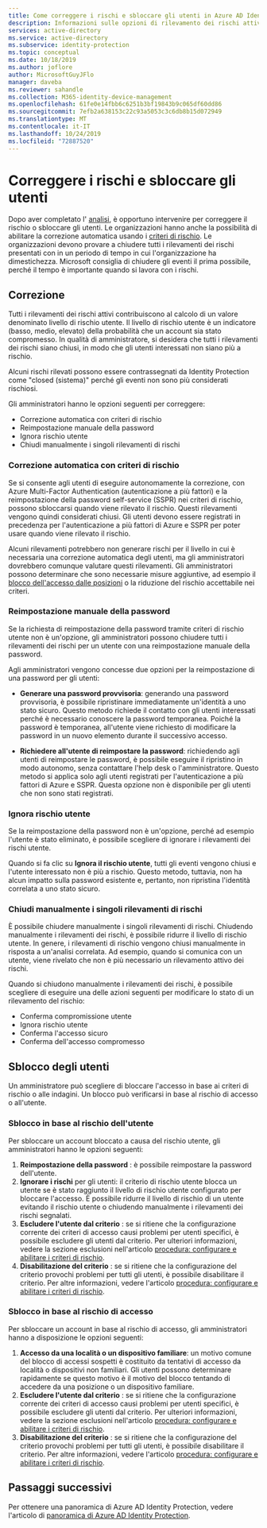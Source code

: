 ```yaml
---
title: Come correggere i rischi e sbloccare gli utenti in Azure AD Identity Protection
description: Informazioni sulle opzioni di rilevamento dei rischi attivi di chiusura.
services: active-directory
ms.service: active-directory
ms.subservice: identity-protection
ms.topic: conceptual
ms.date: 10/18/2019
ms.author: joflore
author: MicrosoftGuyJFlo
manager: daveba
ms.reviewer: sahandle
ms.collection: M365-identity-device-management
ms.openlocfilehash: 61fe0e14fbb6c6251b3bf19843b9c065df60dd86
ms.sourcegitcommit: 7efb2a638153c22c93a5053c3c6db8b15d072949
ms.translationtype: MT
ms.contentlocale: it-IT
ms.lasthandoff: 10/24/2019
ms.locfileid: "72887520"
---
```

# <a name="remediate-risks-and-unblock-users"></a>Correggere i rischi e sbloccare gli utenti

Dopo aver completato l' [analisi](howto-identity-protection-investigate-risk.md), è opportuno intervenire per correggere il rischio o sbloccare gli utenti. Le organizzazioni hanno anche la possibilità di abilitare la correzione automatica usando i [criteri di rischio](howto-identity-protection-configure-risk-policies.md). Le organizzazioni devono provare a chiudere tutti i rilevamenti dei rischi presentati con in un periodo di tempo in cui l'organizzazione ha dimestichezza. Microsoft consiglia di chiudere gli eventi il prima possibile, perché il tempo è importante quando si lavora con i rischi.

## <a name="remediation"></a>Correzione

Tutti i rilevamenti dei rischi attivi contribuiscono al calcolo di un valore denominato livello di rischio utente. Il livello di rischio utente è un indicatore (basso, medio, elevato) della probabilità che un account sia stato compromesso. In qualità di amministratore, si desidera che tutti i rilevamenti dei rischi siano chiusi, in modo che gli utenti interessati non siano più a rischio.

Alcuni rischi rilevati possono essere contrassegnati da Identity Protection come "closed (sistema)" perché gli eventi non sono più considerati rischiosi.

Gli amministratori hanno le opzioni seguenti per correggere:

- Correzione automatica con criteri di rischio
- Reimpostazione manuale della password
- Ignora rischio utente
- Chiudi manualmente i singoli rilevamenti di rischi

### <a name="self-remediation-with-risk-policy"></a>Correzione automatica con criteri di rischio

Se si consente agli utenti di eseguire autonomamente la correzione, con Azure Multi-Factor Authentication (autenticazione a più fattori) e la reimpostazione della password self-service (SSPR) nei criteri di rischio, possono sbloccarsi quando viene rilevato il rischio. Questi rilevamenti vengono quindi considerati chiusi. Gli utenti devono essere registrati in precedenza per l'autenticazione a più fattori di Azure e SSPR per poter usare quando viene rilevato il rischio.

Alcuni rilevamenti potrebbero non generare rischi per il livello in cui è necessaria una correzione automatica degli utenti, ma gli amministratori dovrebbero comunque valutare questi rilevamenti. Gli amministratori possono determinare che sono necessarie misure aggiuntive, ad esempio il [blocco dell'accesso dalle posizioni](../conditional-access/howto-conditional-access-policy-location.md) o la riduzione del rischio accettabile nei criteri.

### <a name="manual-password-reset"></a>Reimpostazione manuale della password

Se la richiesta di reimpostazione della password tramite criteri di rischio utente non è un'opzione, gli amministratori possono chiudere tutti i rilevamenti dei rischi per un utente con una reimpostazione manuale della password.

Agli amministratori vengono concesse due opzioni per la reimpostazione di una password per gli utenti:

- **Generare una password provvisoria**: generando una password provvisoria, è possibile ripristinare immediatamente un'identità a uno stato sicuro. Questo metodo richiede il contatto con gli utenti interessati perché è necessario conoscere la password temporanea. Poiché la password è temporanea, all'utente viene richiesto di modificare la password in un nuovo elemento durante il successivo accesso.

- **Richiedere all'utente di reimpostare la password**: richiedendo agli utenti di reimpostare le password, è possibile eseguire il ripristino in modo autonomo, senza contattare l'help desk o l'amministratore. Questo metodo si applica solo agli utenti registrati per l'autenticazione a più fattori di Azure e SSPR. Questa opzione non è disponibile per gli utenti che non sono stati registrati.

### <a name="dismiss-user-risk"></a>Ignora rischio utente

Se la reimpostazione della password non è un'opzione, perché ad esempio l'utente è stato eliminato, è possibile scegliere di ignorare i rilevamenti dei rischi utente.

Quando si fa clic su **Ignora il rischio utente**, tutti gli eventi vengono chiusi e l'utente interessato non è più a rischio. Questo metodo, tuttavia, non ha alcun impatto sulla password esistente e, pertanto, non ripristina l'identità correlata a uno stato sicuro. 

### <a name="close-individual-risk-detections-manually"></a>Chiudi manualmente i singoli rilevamenti di rischi

È possibile chiudere manualmente i singoli rilevamenti di rischi. Chiudendo manualmente i rilevamenti dei rischi, è possibile ridurre il livello di rischio utente. In genere, i rilevamenti di rischio vengono chiusi manualmente in risposta a un'analisi correlata. Ad esempio, quando si comunica con un utente, viene rivelato che non è più necessario un rilevamento attivo dei rischi. 
 
Quando si chiudono manualmente i rilevamenti dei rischi, è possibile scegliere di eseguire una delle azioni seguenti per modificare lo stato di un rilevamento del rischio:

- Conferma compromissione utente
- Ignora rischio utente
- Conferma l'accesso sicuro
- Conferma dell'accesso compromesso

## <a name="unblocking-users"></a>Sblocco degli utenti

Un amministratore può scegliere di bloccare l'accesso in base ai criteri di rischio o alle indagini. Un blocco può verificarsi in base al rischio di accesso o all'utente.

### <a name="unblocking-based-on-user-risk"></a>Sblocco in base al rischio dell'utente

Per sbloccare un account bloccato a causa del rischio utente, gli amministratori hanno le opzioni seguenti:

1. **Reimpostazione della password** : è possibile reimpostare la password dell'utente.
1. **Ignorare i rischi** per gli utenti: il criterio di rischio utente blocca un utente se è stato raggiunto il livello di rischio utente configurato per bloccare l'accesso. È possibile ridurre il livello di rischio di un utente evitando il rischio utente o chiudendo manualmente i rilevamenti dei rischi segnalati.
1. **Escludere l'utente dal criterio** : se si ritiene che la configurazione corrente dei criteri di accesso causi problemi per utenti specifici, è possibile escludere gli utenti dal criterio. Per ulteriori informazioni, vedere la sezione esclusioni nell'articolo [procedura: configurare e abilitare i criteri di rischio](howto-identity-protection-configure-risk-policies.md#exclusions).
1. **Disabilitazione del criterio** : se si ritiene che la configurazione del criterio provochi problemi per tutti gli utenti, è possibile disabilitare il criterio. Per altre informazioni, vedere l'articolo [procedura: configurare e abilitare i criteri di rischio](howto-identity-protection-configure-risk-policies.md).

### <a name="unblocking-based-on-sign-in-risk"></a>Sblocco in base al rischio di accesso

Per sbloccare un account in base al rischio di accesso, gli amministratori hanno a disposizione le opzioni seguenti:

1. **Accesso da una località o un dispositivo familiare**: un motivo comune del blocco di accessi sospetti è costituito da tentativi di accesso da località o dispositivi non familiari. Gli utenti possono determinare rapidamente se questo motivo è il motivo del blocco tentando di accedere da una posizione o un dispositivo familiare.
1. **Escludere l'utente dal criterio** : se si ritiene che la configurazione corrente dei criteri di accesso causi problemi per utenti specifici, è possibile escludere gli utenti dal criterio. Per ulteriori informazioni, vedere la sezione esclusioni nell'articolo [procedura: configurare e abilitare i criteri di rischio](howto-identity-protection-configure-risk-policies.md#exclusions).
1. **Disabilitazione del criterio** : se si ritiene che la configurazione del criterio provochi problemi per tutti gli utenti, è possibile disabilitare il criterio. Per altre informazioni, vedere l'articolo [procedura: configurare e abilitare i criteri di rischio](howto-identity-protection-configure-risk-policies.md).

## <a name="next-steps"></a>Passaggi successivi

Per ottenere una panoramica di Azure AD Identity Protection, vedere l'articolo di [panoramica di Azure AD Identity Protection](overview-identity-protection.md).
